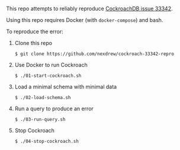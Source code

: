 This repo attempts to reliably reproduce [CockroachDB issue 33342](https://github.com/cockroachdb/cockroach/issues/33342).

Using this repo requires Docker (with `docker-compose`) and bash.

To reproduce the error:

1. Clone this repo

    ```console
    $ git clone https://github.com/nexdrew/cockroach-33342-repro
    ```

2. Use Docker to run Cockroach

    ```console
    $ ./01-start-cockroach.sh
    ```

3. Load a minimal schema with minimal data

    ```console
    $ ./02-load-schema.sh
    ```

4. Run a query to produce an error

    ```console
    $ ./03-run-query.sh
    ```

5. Stop Cockroach

    ```console
    $ ./04-stop-cockroach.sh
    ```
